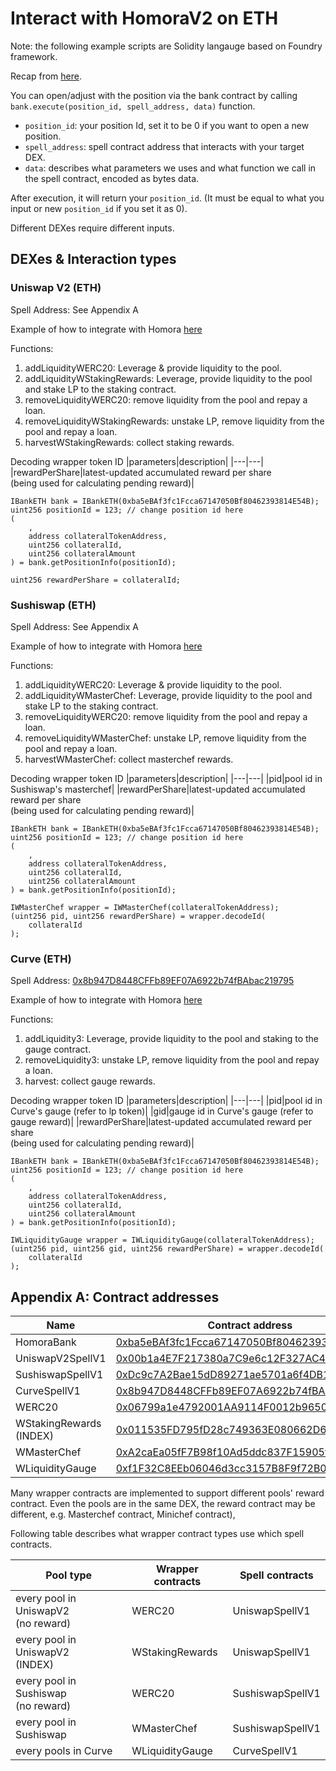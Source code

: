 # Interact with HomoraV2 on ETH

Note: the following example scripts are Solidity langauge based on Foundry framework.

Recap from [here](https://hackmd.io/Exjnxbq4Tg6TAOlULziVhQ).

You can open/adjust with the position via the bank contract by calling `bank.execute(position_id, spell_address, data)` function.

- `position_id`: your position Id, set it to be 0 if you want to open a new position.
- `spell_address`: spell contract address that interacts with your target DEX.
- `data`: describes what parameters we uses and what function we call in the spell contract, encoded as bytes data.

After execution, it will return your `position_id`. (It must be equal to what you input or new `position_id` if you set it as 0).

Different DEXes require different inputs.

## DEXes & Interaction types

### Uniswap V2 (ETH)

Spell Address: See Appendix A

Example of how to integrate with Homora [here](https://github.com/AlphaFinanceLab/alpha-homora-v2-integration-doc/blob/master/contracts/eth/uniswapv2/UniswapV2SpellV1Integration.sol)

Functions:

1. addLiquidityWERC20: Leverage & provide liquidity to the pool.
2. addLiquidityWStakingRewards: Leverage, provide liquidity to the pool and stake LP to the staking contract.
3. removeLiquidityWERC20: remove liquidity from the pool and repay a loan.
4. removeLiquidityWStakingRewards: unstake LP, remove liquidity from the pool and repay a loan.
5. harvestWStakingRewards: collect staking rewards.

Decoding wrapper token ID
|parameters|description|
|---|---|
|rewardPerShare|latest-updated accumulated reward per share <br> (being used for calculating pending reward)|

```solidity=
IBankETH bank = IBankETH(0xba5eBAf3fc1Fcca67147050Bf80462393814E54B);
uint256 positionId = 123; // change position id here
(
    ,
    address collateralTokenAddress,
    uint256 collateralId,
    uint256 collateralAmount
) = bank.getPositionInfo(positionId);

uint256 rewardPerShare = collateralId;
```

### Sushiswap (ETH)

Spell Address: See Appendix A

Example of how to integrate with Homora [here](https://github.com/AlphaFinanceLab/alpha-homora-v2-integration-doc/blob/master/contracts/eth/sushiswap/SushiswapSpellV1Integration.sol)

Functions:

1. addLiquidityWERC20: Leverage & provide liquidity to the pool.
2. addLiquidityWMasterChef: Leverage, provide liquidity to the pool and stake LP to the staking contract.
3. removeLiquidityWERC20: remove liquidity from the pool and repay a loan.
4. removeLiquidityWMasterChef: unstake LP, remove liquidity from the pool and repay a loan.
5. harvestWMasterChef: collect masterchef rewards.

Decoding wrapper token ID
|parameters|description|
|---|---|
|pid|pool id in Sushiswap's masterchef|
|rewardPerShare|latest-updated accumulated reward per share <br> (being used for calculating pending reward)|

```solidity=
IBankETH bank = IBankETH(0xba5eBAf3fc1Fcca67147050Bf80462393814E54B);
uint256 positionId = 123; // change position id here
(
    ,
    address collateralTokenAddress,
    uint256 collateralId,
    uint256 collateralAmount
) = bank.getPositionInfo(positionId);

IWMasterChef wrapper = IWMasterChef(collateralTokenAddress);
(uint256 pid, uint256 rewardPerShare) = wrapper.decodeId(
    collateralId
);
```

### Curve (ETH)

Spell Address: [0x8b947D8448CFFb89EF07A6922b74fBAbac219795](https://etherscan.io/address/0x8b947D8448CFFb89EF07A6922b74fBAbac219795)

Example of how to integrate with Homora [here](https://github.com/AlphaFinanceLab/alpha-homora-v2-integration-doc/blob/master/contracts/eth/curve/CurveSpellV1Integration.sol)

Functions:

1. addLiquidity3: Leverage, provide liquidity to the pool and staking to the gauge contract.
2. removeLiquidity3: unstake LP, remove liquidity from the pool and repay a loan.
3. harvest: collect gauge rewards.

Decoding wrapper token ID
|parameters|description|
|---|---|
|pid|pool id in Curve's gauge (refer to lp token)|
|gid|gauge id in Curve's gauge (refer to gauge reward)|
|rewardPerShare|latest-updated accumulated reward per share <br> (being used for calculating pending reward)|

```solidity=
IBankETH bank = IBankETH(0xba5eBAf3fc1Fcca67147050Bf80462393814E54B);
uint256 positionId = 123; // change position id here
(
    ,
    address collateralTokenAddress,
    uint256 collateralId,
    uint256 collateralAmount
) = bank.getPositionInfo(positionId);

IWLiquidityGauge wrapper = IWLiquidityGauge(collateralTokenAddress);
(uint256 pid, uint256 gid, uint256 rewardPerShare) = wrapper.decodeId(
    collateralId
);
```

## Appendix A: Contract addresses

| Name                    | Contract address                                                                                                      |
| ----------------------- | --------------------------------------------------------------------------------------------------------------------- |
| HomoraBank              | [0xba5eBAf3fc1Fcca67147050Bf80462393814E54B](https://etherscan.io/address/0xba5eBAf3fc1Fcca67147050Bf80462393814E54B) |
| UniswapV2SpellV1        | [0x00b1a4E7F217380a7C9e6c12F327AC4a1D9B6A14](https://etherscan.io/address/0x00b1a4E7F217380a7C9e6c12F327AC4a1D9B6A14) |
| SushiswapSpellV1        | [0xDc9c7A2Bae15dD89271ae5701a6f4DB147BAa44C](https://etherscan.io/address/0xDc9c7A2Bae15dD89271ae5701a6f4DB147BAa44C) |
| CurveSpellV1            | [0x8b947D8448CFFb89EF07A6922b74fBAbac219795](https://etherscan.io/address/0x8b947D8448CFFb89EF07A6922b74fBAbac219795) |
| WERC20                  | [0x06799a1e4792001AA9114F0012b9650cA28059a3](https://etherscan.io/address/0x06799a1e4792001AA9114F0012b9650cA28059a3) |
| WStakingRewards (INDEX) | [0x011535FD795fD28c749363E080662D62fBB456a7](https://etherscan.io/address/0x011535FD795fD28c749363E080662D62fBB456a7) |
| WMasterChef             | [0xA2caEa05fF7B98f10Ad5ddc837F15905f33FEb60](https://etherscan.io/address/0xA2caEa05fF7B98f10Ad5ddc837F15905f33FEb60) |
| WLiquidityGauge         | [0xf1F32C8EEb06046d3cc3157B8F9f72B09D84ee5b](https://etherscan.io/address/0xf1F32C8EEb06046d3cc3157B8F9f72B09D84ee5b) |

Many wrapper contracts are implemented to support different pools' reward contract. Even the pools are in the same DEX, the reward contract may be different, e.g. Masterchef contract, Minichef contract),

Following table describes what wrapper contract types use which spell contracts.

| Pool type                               | Wrapper contracts | Spell contracts  |
| --------------------------------------- | ----------------- | ---------------- |
| every pool in UniswapV2<br> (no reward) | WERC20            | UniswapSpellV1   |
| every pool in UniswapV2<br> (INDEX)     | WStakingRewards   | UniswapSpellV1   |
| every pool in Sushiswap<br> (no reward) | WERC20            | SushiswapSpellV1 |
| every pool in Sushiswap                 | WMasterChef       | SushiswapSpellV1 |
| every pools in Curve                    | WLiquidityGauge   | CurveSpellV1     |
